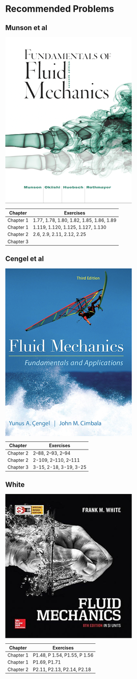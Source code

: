 # Recommended Problems


## Munson et al

![Munson Image](_static/munson.png)

| Chapter       | Exercises       |
|---------------|----------------|
| Chapter 1     | 1.77, 1.78, 1.80, 1.82, 1.85, 1.86, 1.89  |
| Chapter 1     | 1.119, 1.120, 1.125, 1.127, 1.130|
| Chapter 2     | 2.6, 2.9, 2.11, 2.12, 2.25  |
| Chapter 3     |    |


## Cengel et al

![Cengel Image](_static/cengel.png)

| Chapter       | Exercises       |
|---------------|----------------|
| Chapter 2     |  2–88, 2–93, 2–94 |
| Chapter 2     |  2-109, 2–110, 2–111 |
| Chapter 3     |  3-15, 2-18, 3-19, 3-25  |

## White

![White Image](_static/white.png)


| Chapter       | Exercises       |
|---------------|----------------|
| Chapter 1     | P1.48, P 1.54, P1.55, P 1.56  |
| Chapter 1    |  P1.69, P1.71  |
| Chapter 2     | P2.11, P2.13, P2.14, P2.18   |

